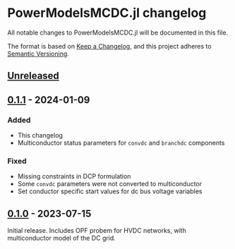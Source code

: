# PowerModelsMCDC.jl changelog

All notable changes to PowerModelsMCDC.jl will be documented in this file.

The format is based on [Keep a Changelog](https://keepachangelog.com/en/1.1.0/),
and this project adheres to [Semantic Versioning](https://semver.org/spec/v2.0.0.html).

## [Unreleased]

## [0.1.1] - 2024-01-09

### Added

- This changelog
- Multiconductor status parameters for `convdc` and `branchdc` components

### Fixed

- Missing constraints in DCP formulation
- Some `convdc` parameters were not converted to multiconductor
- Set conductor specific start values for dc bus voltage variables

## [0.1.0] - 2023-07-15

Initial release.
Includes OPF probem for HVDC networks, with multiconductor model of the DC grid.

[unreleased]: https://github.com/Electa-Git/PowerModelsMCDC.jl/compare/v0.1.1...HEAD
[0.1.1]: https://github.com/Electa-Git/PowerModelsMCDC.jl/compare/v0.1.0...v0.1.1
[0.1.0]: https://github.com/Electa-Git/PowerModelsMCDC.jl/releases/tag/v0.1.0
